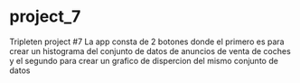 # project_7
Tripleten project #7
La app consta de 2 botones donde el primero es para crear un histograma del conjunto de datos de anuncios de venta de coches y el segundo para crear un grafico de dispercion del mismo conjunto de datos